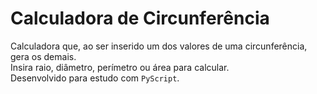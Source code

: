 # Calculadora de Circunferência

Calculadora que, ao ser inserido um dos valores de uma circunferência, gera os demais. <br>
Insira raio, diâmetro, perímetro ou área para calcular. <br>
Desenvolvido para estudo com `PyScript`.